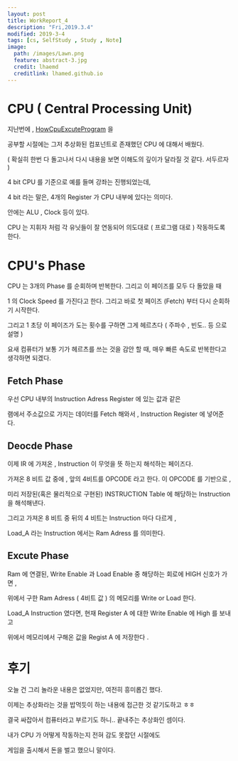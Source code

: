 ```yaml
---
layout: post
title: WorkReport_4
description: "Fri,2019.3.4"
modified: 2019-3-4
tags: [cs, SelfStudy , Study , Note]
image:
  path: /images/Lawn.png
  feature: abstract-3.jpg
  credit: lhaemd
  creditlink: lhamed.github.io
---
```


# CPU ( Central Processing Unit)

지난번에 , [HowCpuExcuteProgram](https://lhamed.github.io/HowCpuExcuteProgram-post/) 을 

공부할 시절에는 그저 추상화된 컴포넌트로 존재했던 CPU 에 대해서 배웠다. 

( 확실히 한번 다 돌고나서 다시 내용을 보면 이해도의 깊이가 달라질 것 같다. 서두르자 )

4 bit CPU 를 기준으로 예를 들며 강좌는 진행되었는데, 

4 bit 라는 말은, 4개의 Register 가  CPU 내부에 있다는 의미다. 

안에는  ALU , Clock 등이 있다. 

CPU 는 지휘자 처럼 각 유닛들이 잘 연동되어 의도대로 ( 프로그램 대로 ) 작동하도록 한다. 


# CPU's Phase

CPU 는 3개의 Phase 를 순회하며 반복한다. 그리고 이 페이즈를 모두 다 돌았을 때

1 의 Clock Speed 를 가진다고 한다. 그리고 바로 첫 페이즈 (Fetch) 부터 다시 순회하기 시작한다. 

그리고 1 초당 이 페이즈가 도는 횟수를 구하면 그게 헤르츠다 ( 주파수 , 빈도.. 등 으로 설명 )

요새 컴퓨터가 보통 기가 헤르츠를 쓰는 것을 감안 할 때, 매우 빠른 속도로 반복한다고 생각하면 되겠다. 

## Fetch Phase

우선 CPU 내부의 Instruction Adress Register 에 있는 값과 같은 

램에서 주소값으로 가지는 데이터를  Fetch 해와서 , Instruction Register 에 넣어준다. 

## Deocde Phase

이제 IR 에 가져온 , Instruction 이 무엇을 뜻 하는지 해석하는 페이즈다. 

가져온 8 비트 값 중에 , 앞의 4비트를 OPCODE 라고 한다. 이  OPCODE 를 기반으로 ,

미리 저장된(혹은 물리적으로 구현된) INSTRUCTION Table 에 해당하는 Instruction 을 해석해낸다. 

그리고 가져온 8 비트 중 뒤의 4 비트는 Instruction 마다 다르게 , 

Load_A 라는 Instruction 에서는 Ram Adress 를 의미한다. 

## Excute Phase 

Ram 에 연결된, Write Enable 과 Load Enable 중 해당하는 회로에 HIGH 신호가 가면 , 

위에서 구한 Ram Adress ( 4비트 값 ) 의 메모리를 Write or Load 한다. 

Load_A Instruction 였다면, 현재  Register A 에 대한 Write Enable 에 High 를 보내고

위에서 메모리에서 구해온 값을 Regist A 에 저장한다 . 

# 후기 

오늘 건 그리 놀라운 내용은 없었지만, 여전히 흥미롭긴 했다. 

이제는 추상화라는 것을 밥먹듯이 하는 내용에 접근한 것 같기도하고 ㅎㅎ

결국 싸잡아서 컴퓨터라고 부르기도 하니.. 끝내주는 추상화인 셈이다.

내가 CPU 가 어떻게 작동하는지 전혀 감도 못잡던 시절에도 

게임을 출시해서 돈을 벌고 했으니 말이다. 

